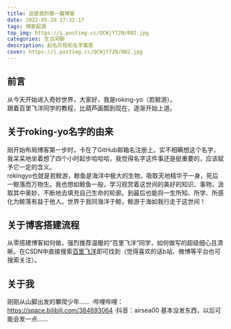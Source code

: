 ```yaml
---
title: 这是我的第一篇博客
date: 2022-05-20 17:32:17
tags: 博客起源
top_img: https://i.postimg.cc/QCWjY72N/002.jpg
categories: 生活闲聊
description: 起名历程和名字寓意
cover: https://i.postimg.cc/QCWjY72N/002.jpg
---
```


## 前言

从今天开始进入奇妙世界，大家好，我是roking-yo（若鲸游）。<br />
跟着百里飞洋同学的教程，比葫芦画瓢到现在，逐渐开始上道。

## 关于roking-yo名字的由来

刚开始布局博客第一步时，卡在了GitHub邮箱名注册上。实不相瞒想这个名字，我呆呆地坐着想了四个小时起步哈哈哈，我觉得名字这件事还是挺重要的，应该赋予它一定的含义。<br />
rokingyo也就是若鲸游，鲸鱼是海洋中极大的生物，吸取天地精华于一身，死后一鲸落而万物生。我也想如鲸鱼一般，学习观赏着这世间的美好的知识、事物，汲取其中奥妙，不断地去填充自己生命的轮廓。到最后也能将一生所知、所学、所感化为鲸落有益于他人。世界于我同海洋于鲸，鲸游于海如我行走于这世间！

## 关于博客搭建流程

从零搭建博客如何做，强烈推荐温暖的“百里飞洋”同学，如何做写的超级细心且清晰。在CSDN中直接搜索[百里飞洋](https://blog.csdn.net/qq_51513895?type=blog)即可找到（觉得喜欢的话b站、微博等平台也可搜索关注）。

## 关于我

刚刚从山脚出发的攀爬少年……
    ·哔哩哔哩：https://space.bilibili.com/384693064
    ·抖音：airsea00
基本没发东西，以后可能会发一点……